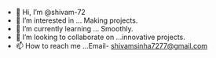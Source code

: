 - 👋 Hi, I’m @shivam-72
- 👀 I’m interested in ... Making projects. 
- 🌱 I’m currently learning ... Smoothly.
- 💞️ I’m looking to collaborate on ...innovative projects. 
- 📫 How to reach me ...Email- shivamsinha7277@gmail.com

<!---
shivam-72/shivam-72 is a ✨ special ✨ repository because its `README.md` (this file) appears on your GitHub profile.
You can click the Preview link to take a look at your changes.
--->
